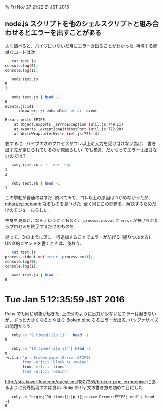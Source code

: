 % Fri Nov 27 21:22:21 JST 2015

## node.js スクリプトを他のシェルスクリプトと組み合わせるとエラーを出すことがある

よく調べると、パイプにつないだ時にエラーが出ることがわかった.
再現する簡単なコードは次

```bash
   cat test.js
console.log(0);
console.log(1);

   node test.js
0
1

   node test.js | head -1
0
events.js:141
      throw er; // Unhandled 'error' event
            ^
Error: write EPIPE
    at Object.exports._errnoException (util.js:749:11)
    at exports._exceptionWithHostPort (util.js:772:20)
    at WriteWrap.afterWrite (net.js:753:14)
```

要するに、パイプの次のプロセスがコレ以上の入力を受け付けない為に、
書き出す先が閉じられているのが原因らしい.
でも普通、だからってエラーは出さないのでは？

```bash
   ruby test.rb # ソースコード略
1
2

   ruby test.rb | head -1
1
```

この挙動が普通のはずだ.
調べてみて、コレ以上の原因はつかめなかったが、
[mhart/epipebomb](https://github.com/mhart/epipebomb/)
なるものを見つけた.
全く同じこの問題を、解決するためだけのモジュールらしい.

中身を見ると、なんということもなく、
`process.stdout`
に `error` が投げられたらプロセスを終了するだけのものだ.

従って、次のように頭に一行追加することでエラーが防げる (握りつぶせる).
UNIX的コマンドを書くときは、使おう.

```bash
   cat test.js
process.stdout.on('error',process.exit);
console.log(0);
console.log(1);

   node test.js | head -1
0
```

# Tue Jan  5 12:35:59 JST 2016

Ruby でも同じ現象が起きた.
上の例のように出力が少ないとエラーは起きないが、ずっと大きくなるとやはり Broken pipe なるエラーが出る.
バッファサイズの問題だろう.

```bash
   ruby -e "9.times{|i|p i}" | head -1
0

   ruby -e "10.times{|i|p i}" | head -1
0
-e:1:in `p': Broken pipe (Errno::EPIPE)
        from -e:1:in `block in <main>'
        from -e:1:in `times'
        from -e:1:in `<main>'
```

http://stackoverflow.com/questions/1807355/broken-pipe-errnoepipe
にあるように例外処理すれば良い.
Ruby の try 文の書き方を初めて目にした.

```
   ruby -e "begin;100.times{|i|p i};rescue Errno::EPIPE; end" | head -1
0
```
